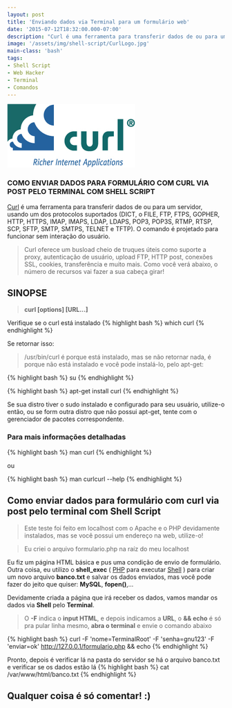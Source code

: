 ```yaml
---
layout: post
title: 'Enviando dados via Terminal para um formulário web'
date: '2015-07-12T18:32:00.000-07:00'
description: "Curl é uma ferramenta para transferir dados de ou para um servidor"
image: '/assets/img/shell-script/CurlLogo.jpg'
main-class: 'bash'
tags:
- Shell Script
- Web Hacker
- Terminal
- Comandos
---
```


![Enviando dados via Terminal para um formulário web](/assets/img/shell-script/CurlLogo.jpg "Enviando dados via Terminal para um formulário web")

### COMO ENVIAR DADOS PARA FORMULÁRIO COM CURL VIA POST PELO TERMINAL COM SHELL SCRIPT

[Curl](https://curl.haxx.se/) é uma ferramenta para transferir dados de ou para um servidor, usando um dos protocolos suportados (DICT, o FILE, FTP, FTPS, GOPHER, HTTP, HTTPS, IMAP, IMAPS, LDAP, LDAPS, POP3, POP3S, RTMP, RTSP, SCP, SFTP, SMTP, SMTPS, TELNET e TFTP). O comando é projetado para funcionar sem interação do usuário.

> Curl oferece um busload cheio de truques úteis como suporte a proxy, autenticação de usuário, upload FTP, HTTP post, conexões SSL, cookies, transferência e muito mais. Como você verá abaixo, o número de recursos vai fazer a sua cabeça girar!
 
## SINOPSE
 
> __curl [options] [URL...]__

 Verifique se o curl está instalado 
{% highlight bash %}
which curl
{% endhighlight %}

Se retornar isso: 
> /usr/bin/curl é porque está instalado, mas se não retornar nada, é porque não está instalado e você pode instalá-lo, pelo apt-get:
 
{% highlight bash %}
su
{% endhighlight %}

{% highlight bash %}
apt-get install curl
{% endhighlight %}

Se sua distro tiver o sudo instalado e configurado para seu usuário, utilize-o então, ou se form outra distro que não possui apt-get, tente com o gerenciador de pacotes correspondente.

### Para mais informações detalhadas 
{% highlight bash %}
man curl
{% endhighlight %}

ou

{% highlight bash %}
man curlcurl --help
{% endhighlight %}

## Como enviar dados para formulário com curl via post pelo terminal com Shell Script

> Este teste foi feito em localhost com o Apache e o PHP devidamente instalados, mas se você possui um endereço na web, utilize-o!

> Eu criei o arquivo formulario.php na raíz do meu localhost

Eu fiz um página HTML básica e pus uma condição de envio de formulário. Outra coisa, eu utilizo o __shell_exec__ ( [PHP](http://php.net/) para executar [Shell](http://www.terminalroot.com.br/shell/) ) para criar um novo arquivo __banco.txt__ e salvar os dados enviados, mas você pode fazer do jeito que quiser: __MySQL__, __fopen()__,...

Devidamente criada a página que irá receber os dados, vamos mandar os dados via __Shell__ pelo __Terminal__.

> O __-F__ indica o __input HTML__, e depois indicamos a __URL__, o __&& echo__ é só pra pular linha mesmo, __abra o terminal__ e envie o comando abaixo

{% highlight bash %}
curl -F 'nome=TerminalRoot' -F 'senha=gnu123' -F 'enviar=ok' http://127.0.0.1/formulario.php && echo
{% endhighlight %}

Pronto, depois é verificar lá na pasta do servidor se há o arquivo banco.txt e verificar se os dados estão lá
{% highlight bash %}
cat /var/www/html/banco.txt
{% endhighlight %} 
 
## Qualquer coisa é só comentar! :)
